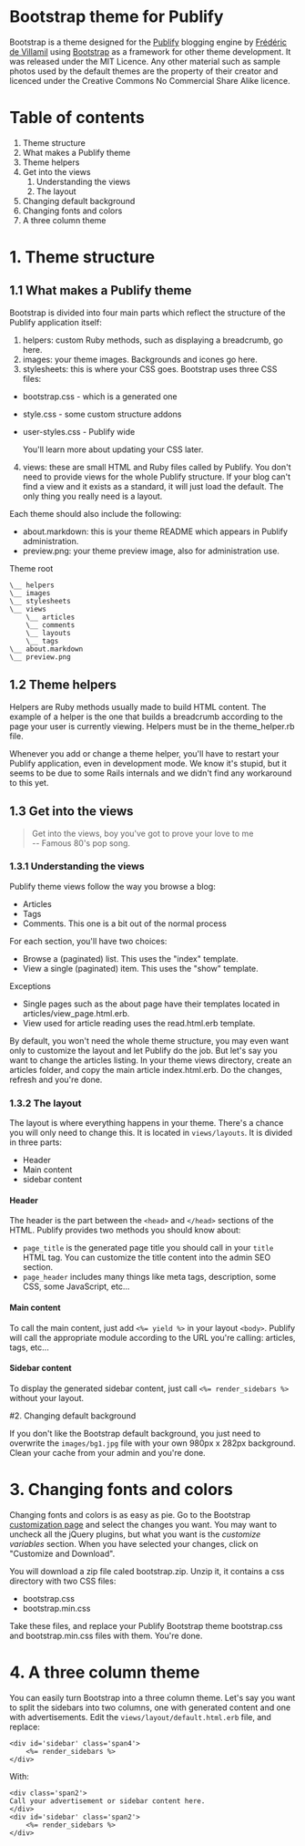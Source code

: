 # Bootstrap theme for Publify

Bootstrap is a theme designed for the [Publify][1] blogging engine by [Frédéric de Villamil][2] using [Bootstrap][3] as a framework for other theme development. It was released under the MIT Licence. Any other material such as sample photos used by the default themes are the property of their creator and licenced under the Creative Commons No Commercial Share Alike licence.

# Table of contents

1. Theme structure
 1. What makes a Publify theme
 2. Theme helpers
 3. Get into the views
     1. Understanding the views
     2. The layout
2. Changing default background
3. Changing fonts and colors
4. A three column theme

# 1. Theme structure

## 1.1 What makes a Publify theme

Bootstrap is divided into four main parts which reflect the structure of the Publify application itself:

1. helpers: custom Ruby methods, such as displaying a breadcrumb, go here.
2. images: your theme images. Backgrounds and icones go here.
3. stylesheets: this is where your CSS goes. Bootstrap uses three CSS files: 
 - bootstrap.css - which is a generated one
 - style.css - some custom structure addons 
 - user-styles.css - Publify wide
  
     You'll learn more about updating your CSS later.

4. views: these are small HTML and Ruby files called by Publify. You don't need to provide views for the whole Publify structure. If your blog can't find a view and it exists as a standard, it will just load the default. The only thing you really need is a layout.

Each theme should also include the following:

* about.markdown: this is your theme README which appears in Publify administration.
* preview.png: your theme preview image, also for administration use.

Theme root

    \__ helpers
    \__ images
    \__ stylesheets
    \__ views
        \__ articles
        \__ comments
        \__ layouts
        \__ tags
    \__ about.markdown
    \__ preview.png

## 1.2 Theme helpers

Helpers are Ruby methods usually made to build HTML content. The example of a helper is the one that builds a breadcrumb according to the page your user is currently viewing. Helpers must be in the theme_helper.rb file.

Whenever you add or change a theme helper, you'll have to restart your Publify application, even in development mode. We know it's stupid, but it seems to be due to some Rails internals and we didn't find any workaround to this yet.

## 1.3 Get into the views

> Get into the views, boy you've got to prove your love to me  
> -- Famous 80's pop song.

### 1.3.1 Understanding the views

Publify theme views follow the way you browse a blog:

* Articles
* Tags
* Comments. This one is a bit out of the normal process

For each section, you'll have two choices:

* Browse a (paginated) list. This uses the "index" template.
* View a single (paginated) item. This uses the "show" template.

Exceptions

* Single pages such as the about page have their templates located in articles/view_page.html.erb. 
* View used for article reading uses the read.html.erb template.

By default, you won't need the whole theme structure, you may even want only to customize the layout and let Publify do the job. But let's say you want to change the articles listing. In your theme views directory, create an articles folder, and copy the main article index.html.erb. Do the changes, refresh and you're done.


### 1.3.2 The layout

The layout is where everything happens in your theme. There's a chance you will only need to change this. It is located in `views/layouts`. It is divided in three parts: 

* Header
* Main content
* sidebar content

#### Header

The header is the part between the `<head>` and `</head>` sections of the HTML. Publify provides two methods you should know about: 

* `page_title` is the generated page title you should call in your `title` HTML tag. You can customize the title content into the admin SEO section.
* `page_header` includes many things like meta tags, description, some CSS, some JavaScript, etc...

#### Main content

To call the main content, just add `<%= yield %>` in your layout `<body>`. Publify will call the appropriate module according to the URL you're calling: articles, tags, etc...


#### Sidebar content

To display the generated sidebar content, just call `<%= render_sidebars %>` without your layout.

#2. Changing default background

If you don't like the Bootstrap default background, you just need to overwrite the `images/bg1.jpg` file with your own 980px x 282px background. Clean your cache from your admin and you're done.

# 3. Changing fonts and colors

Changing fonts and colors is as easy as pie. Go to the Bootstrap [customization page][4] and select the changes you want. You may want to uncheck all the jQuery plugins, but what you want is the _customize variables_ section. When you have selected your changes, click on "Customize and Download".

You will download a zip file caled bootstrap.zip. Unzip it, it contains a css directory with two CSS files: 

* bootstrap.css
* bootstrap.min.css

Take these files, and replace your Publify Bootstrap theme bootstrap.css and bootstrap.min.css files with them. You're done.

# 4. A three column theme

You can easily turn Bootstrap into a three column theme. Let's say you want to split the sidebars into two columns, one with generated content and one with advertisements. Edit the `views/layout/default.html.erb` file, and replace:

    <div id='sidebar' class='span4'>
        <%= render_sidebars %>
    </div>

With:

    <div class='span2'>
    Call your advertisement or sidebar content here.
    </div>
    <div id='sidebar' class='span2'>
        <%= render_sidebars %>
    </div>


[1]: http://publify.co
[2]: http://t37.net
[3]: http://getbootstrap.com/
[4]: http://getbootstrap.com/2.3.2/customize.html